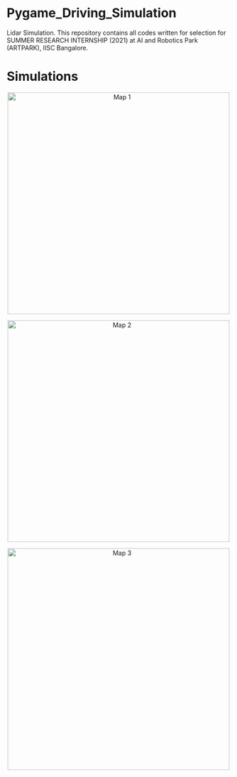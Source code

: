 # Pygame_Driving_Simulation
Lidar Simulation. This repository contains all codes written for selection for SUMMER RESEARCH INTERNSHIP (2021) at AI and Robotics Park (ARTPARK), IISC Bangalore. 

# Simulations 

<p align="center">
  <img src="https://user-images.githubusercontent.com/55876739/142044952-5a86064a-1213-4b95-ba22-982133c04e15.gif" alt="Map 1" width="500">  
</p>

<p align="center">
  <img src="https://user-images.githubusercontent.com/55876739/142045077-beb29da9-e983-406b-8279-c6e57df1d580.gif" alt="Map 2" width="500">  
</p>

<p align="center">
  <img src="https://user-images.githubusercontent.com/55876739/142045155-155738a9-f95c-450f-99cb-b889a14ace14.gif" alt="Map 3" width="500">  
</p>


